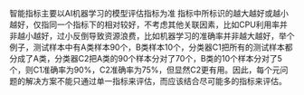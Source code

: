 智能指标主要以AI机器学习的模型评估指标为准
指标中所标识的越大越好或越小越好，仅指同一个指标下的相对较好，不考虑其他关联因素，比如CPU利用率并非越小越好，过小反倒导致资源浪费，比如机器学习的准确率并非越大越好，举个例子，测试样本中有A类样本90个，B类样本10个，分类器C1把所有的测试样本都分成了A类，分类器C2把A类的90个样本分对了70个，B类的10个样本分对了5个，则C1准确率为90%，C2准确率为75%，但显然C2更有用。因此，每个元问题的解决方案不能只通过单一指标来评估，而应该结合尽可能多的指标来评估。
